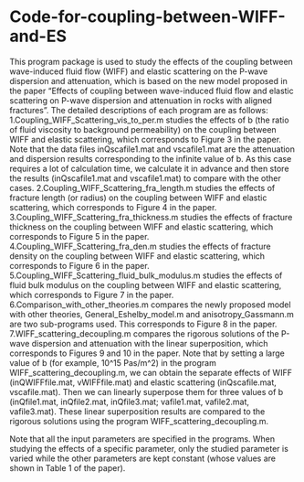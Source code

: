 # Code-for-coupling-between-WIFF-and-ES
This program package is used to study the effects of the coupling between wave-induced fluid flow (WIFF) and elastic scattering on the P-wave dispersion and attenuation, which is based on the new model proposed in the paper “Effects of coupling between wave-induced fluid flow and elastic scattering on P-wave dispersion and attenuation in rocks with aligned fractures”. The detailed descriptions of each program are as follows: 1.Coupling_WIFF_Scattering_vis_to_per.m studies the effects of b (the ratio of fluid viscosity to background permeability) on the coupling between WIFF and elastic scattering, which corresponds to Figure 3 in the paper. Note that the data files inQscafile1.mat and vscafile1.mat are the attenuation and dispersion results corresponding to the infinite value of b. As this case requires a lot of calculation time, we calculate it in advance and then store the results (inQscafile1.mat and vscafile1.mat) to compare with the other cases. 2.Coupling_WIFF_Scattering_fra_length.m studies the effects of fracture length (or radius) on the coupling between WIFF and elastic scattering, which corresponds to Figure 4 in the paper. 3.Coupling_WIFF_Scattering_fra_thickness.m studies the effects of fracture thickness on the coupling between WIFF and elastic scattering, which corresponds to Figure 5 in the paper. 4.Coupling_WIFF_Scattering_fra_den.m studies the effects of fracture density on the coupling between WIFF and elastic scattering, which corresponds to Figure 6 in the paper. 5.Coupling_WIFF_Scattering_fluid_bulk_modulus.m studies the effects of fluid bulk modulus on the coupling between WIFF and elastic scattering, which corresponds to Figure 7 in the paper. 6.Comparison_with_other_theories.m compares the newly proposed model with other theories, General_Eshelby_model.m and anisotropy_Gassmann.m are two sub-programs used. This corresponds to Figure 8 in the paper. 7.WIFF_scattering_decoupling.m compares the rigorous solutions of the P-wave dispersion and attenuation with the linear superposition, which corresponds to Figures 9 and 10 in the paper. Note that by setting a large value of b (for example, 10^15 Pas/m^2) in the program WIFF_scattering_decoupling.m, we can obtain the separate effects of WIFF (inQWIFFfile.mat, vWIFFfile.mat) and elastic scattering (inQscafile.mat, vscafile.mat). Then we can linearly superpose them for three values of b (inQfile1.mat, inQfile2.mat, inQfile3.mat; vafile1.mat, vafile2.mat, vafile3.mat). These linear superposition results are compared to the rigorous solutions using the program WIFF_scattering_decoupling.m.

Note that all the input parameters are specified in the programs. When studying the effects of a specific parameter, only the studied parameter is varied while the other parameters are kept constant (whose values are shown in Table 1 of the paper).
